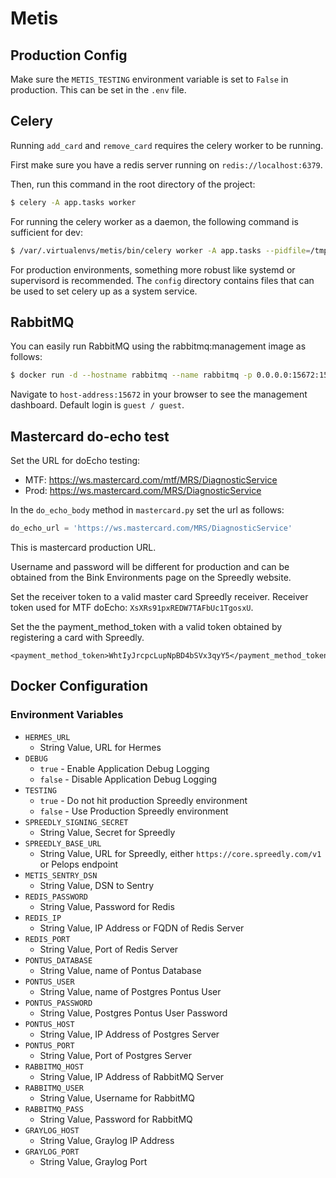 # Metis

## Production Config

Make sure the `METIS_TESTING` environment variable is set to `False` in production.
This can be set in the `.env` file.

## Celery

Running `add_card` and `remove_card` requires the celery worker to be running.

First make sure you have a redis server running on `redis://localhost:6379`.

Then, run this command in the root directory of the project:

```bash
$ celery -A app.tasks worker
```

For running the celery worker as a daemon, the following command is sufficient for dev:

```bash
$ /var/.virtualenvs/metis/bin/celery worker -A app.tasks --pidfile=/tmp/celery_metis.pid -D
```

For production environments, something more robust like systemd or supervisord is recommended.
The `config` directory contains files that can be used to set celery up as a system service.

## RabbitMQ

You can easily run RabbitMQ using the rabbitmq:management image as follows:

```bash
$ docker run -d --hostname rabbitmq --name rabbitmq -p 0.0.0.0:15672:15672 -p 0.0.0.0:5672:5672 rabbitmq:management
```

Navigate to `host-address:15672` in your browser to see the management dashboard. Default login is `guest / guest`.

## Mastercard do-echo test

Set the URL for doEcho testing:

* MTF: https://ws.mastercard.com/mtf/MRS/DiagnosticService
* Prod: https://ws.mastercard.com/MRS/DiagnosticService

In the `do_echo_body` method in `mastercard.py` set the url as follows:
```python
do_echo_url = 'https://ws.mastercard.com/MRS/DiagnosticService'
```
This is mastercard production URL.

Username and password will be different for production and can be obtained from the Bink Environments page on
the Spreedly website.

Set the receiver token to a valid master card Spreedly receiver.
Receiver token used for MTF doEcho: `XsXRs91pxREDW7TAFbUc1TgosxU`.

Set the the payment_method_token with a valid token obtained by registering a card with Spreedly.
```
<payment_method_token>WhtIyJrcpcLupNpBD4bSVx3qyY5</payment_method_token>
```

## Docker Configuration

### Environment Variables

- `HERMES_URL`
  - String Value, URL for Hermes
- `DEBUG`
  - `true` - Enable Application Debug Logging
  - `false` - Disable Application Debug Logging
- `TESTING`
  - `true` - Do not hit production Spreedly environment
  - `false` - Use Production Spreedly environment
- `SPREEDLY_SIGNING_SECRET`
  - String Value, Secret for Spreedly
- `SPREEDLY_BASE_URL`
  - String Value, URL for Spreedly, either `https://core.spreedly.com/v1` or Pelops endpoint
- `METIS_SENTRY_DSN`
  - String Value, DSN to Sentry
- `REDIS_PASSWORD`
  -  String Value, Password for Redis
- `REDIS_IP`
  - String Value, IP Address or FQDN of Redis Server
- `REDIS_PORT`
  - String Value, Port of Redis Server
- `PONTUS_DATABASE`
  - String Value, name of Pontus Database
- `PONTUS_USER`
  - String Value, name of Postgres Pontus User
- `PONTUS_PASSWORD`
  - String Value, Postgres Pontus User Password
- `PONTUS_HOST`
  - String Value, IP Address of Postgres Server
- `PONTUS_PORT`
  - String Value, Port of Postgres Server
- `RABBITMQ_HOST`
  - String Value, IP Address of RabbitMQ Server
- `RABBITMQ_USER`
  - String Value, Username for RabbitMQ
- `RABBITMQ_PASS`
  - String Value, Password for RabbitMQ
- `GRAYLOG_HOST`
  - String Value, Graylog IP Address
- `GRAYLOG_PORT`
  - String Value, Graylog Port
